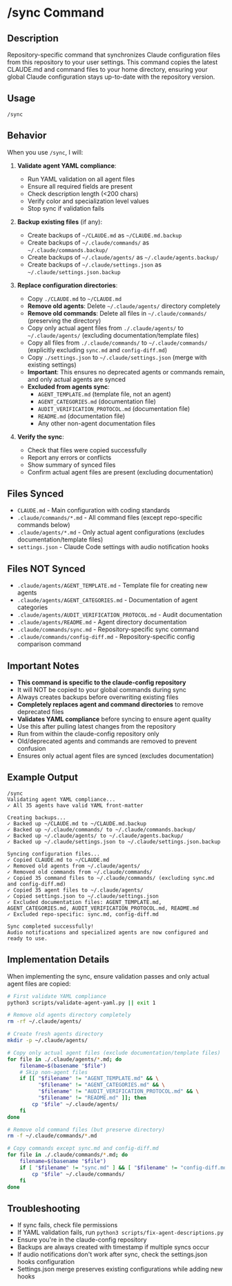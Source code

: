 # /sync Command

## Description
Repository-specific command that synchronizes Claude configuration files from this repository to your user settings. This command copies the latest CLAUDE.md and command files to your home directory, ensuring your global Claude configuration stays up-to-date with the repository version.

## Usage
```
/sync
```

## Behavior
When you use `/sync`, I will:

1. **Validate agent YAML compliance**:
   - Run YAML validation on all agent files
   - Ensure all required fields are present
   - Check description length (<200 chars)
   - Verify color and specialization level values
   - Stop sync if validation fails

2. **Backup existing files** (if any):
   - Create backups of `~/CLAUDE.md` as `~/CLAUDE.md.backup`
   - Create backups of `~/.claude/commands/` as `~/.claude/commands.backup/`
   - Create backups of `~/.claude/agents/` as `~/.claude/agents.backup/`
   - Create backups of `~/.claude/settings.json` as `~/.claude/settings.json.backup`

3. **Replace configuration directories**:
   - Copy `./CLAUDE.md` to `~/CLAUDE.md`
   - **Remove old agents**: Delete `~/.claude/agents/` directory completely
   - **Remove old commands**: Delete all files in `~/.claude/commands/` (preserving the directory)
   - Copy only actual agent files from `./.claude/agents/` to `~/.claude/agents/` (excluding documentation/template files)
   - Copy all files from `./.claude/commands/` to `~/.claude/commands/` (explicitly excluding `sync.md` and `config-diff.md`)
   - Copy `./settings.json` to `~/.claude/settings.json` (merge with existing settings)
   - **Important**: This ensures no deprecated agents or commands remain, and only actual agents are synced
   - **Excluded from agents sync**:
     - `AGENT_TEMPLATE.md` (template file, not an agent)
     - `AGENT_CATEGORIES.md` (documentation file)
     - `AUDIT_VERIFICATION_PROTOCOL.md` (documentation file)
     - `README.md` (documentation file)
     - Any other non-agent documentation files

4. **Verify the sync**:
   - Check that files were copied successfully
   - Report any errors or conflicts
   - Show summary of synced files
   - Confirm actual agent files are present (excluding documentation)

## Files Synced
- `CLAUDE.md` - Main configuration with coding standards
- `.claude/commands/*.md` - All command files (except repo-specific commands below)
- `.claude/agents/*.md` - Only actual agent configurations (excludes documentation/template files)
- `settings.json` - Claude Code settings with audio notification hooks

## Files NOT Synced
- `.claude/agents/AGENT_TEMPLATE.md` - Template file for creating new agents
- `.claude/agents/AGENT_CATEGORIES.md` - Documentation of agent categories
- `.claude/agents/AUDIT_VERIFICATION_PROTOCOL.md` - Audit documentation
- `.claude/agents/README.md` - Agent directory documentation
- `.claude/commands/sync.md` - Repository-specific sync command
- `.claude/commands/config-diff.md` - Repository-specific config comparison command

## Important Notes
- **This command is specific to the claude-config repository**
- It will NOT be copied to your global commands during sync
- Always creates backups before overwriting existing files
- **Completely replaces agent and command directories** to remove deprecated files
- **Validates YAML compliance** before syncing to ensure agent quality
- Use this after pulling latest changes from the repository
- Run from within the claude-config repository only
- Old/deprecated agents and commands are removed to prevent confusion
- Ensures only actual agent files are synced (excludes documentation)

## Example Output
```
/sync
Validating agent YAML compliance...
✓ All 35 agents have valid YAML front-matter

Creating backups...
✓ Backed up ~/CLAUDE.md to ~/CLAUDE.md.backup
✓ Backed up ~/.claude/commands/ to ~/.claude/commands.backup/
✓ Backed up ~/.claude/agents/ to ~/.claude/agents.backup/
✓ Backed up ~/.claude/settings.json to ~/.claude/settings.json.backup

Syncing configuration files...
✓ Copied CLAUDE.md to ~/CLAUDE.md
✓ Removed old agents from ~/.claude/agents/
✓ Removed old commands from ~/.claude/commands/
✓ Copied 35 command files to ~/.claude/commands/ (excluding sync.md and config-diff.md)
✓ Copied 35 agent files to ~/.claude/agents/
✓ Copied settings.json to ~/.claude/settings.json
✓ Excluded documentation files: AGENT_TEMPLATE.md, AGENT_CATEGORIES.md, AUDIT_VERIFICATION_PROTOCOL.md, README.md
✓ Excluded repo-specific: sync.md, config-diff.md

Sync completed successfully!
Audio notifications and specialized agents are now configured and ready to use.
```

## Implementation Details
When implementing the sync, ensure validation passes and only actual agent files are copied:
```bash
# First validate YAML compliance
python3 scripts/validate-agent-yaml.py || exit 1

# Remove old agents directory completely
rm -rf ~/.claude/agents/

# Create fresh agents directory
mkdir -p ~/.claude/agents/

# Copy only actual agent files (exclude documentation/template files)
for file in ./.claude/agents/*.md; do
    filename=$(basename "$file")
    # Skip non-agent files
    if [[ "$filename" != "AGENT_TEMPLATE.md" && \
          "$filename" != "AGENT_CATEGORIES.md" && \
          "$filename" != "AUDIT_VERIFICATION_PROTOCOL.md" && \
          "$filename" != "README.md" ]]; then
        cp "$file" ~/.claude/agents/
    fi
done

# Remove old command files (but preserve directory)
rm -f ~/.claude/commands/*.md

# Copy commands except sync.md and config-diff.md
for file in ./.claude/commands/*.md; do
    filename=$(basename "$file")
    if [ "$filename" != "sync.md" ] && [ "$filename" != "config-diff.md" ]; then
        cp "$file" ~/.claude/commands/
    fi
done
```

## Troubleshooting
- If sync fails, check file permissions
- If YAML validation fails, run `python3 scripts/fix-agent-descriptions.py`
- Ensure you're in the claude-config repository
- Backups are always created with timestamp if multiple syncs occur
- If audio notifications don't work after sync, check the settings.json hooks configuration
- Settings.json merge preserves existing configurations while adding new hooks
